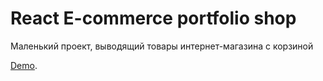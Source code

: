 # React E-commerce portfolio shop
Маленький проект, выводящий товары интернет-магазина с корзиной

[Demo](https://redline111111.github.io/shop-project).

